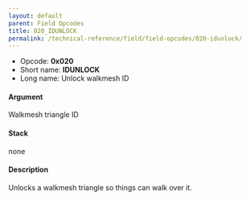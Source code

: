 ```yaml
---
layout: default
parent: Field Opcodes
title: 020_IDUNLOCK
permalink: /technical-reference/field/field-opcodes/020-idunlock/
---
```


-   Opcode: **0x020**
-   Short name: **IDUNLOCK**
-   Long name: Unlock walkmesh ID

#### Argument

Walkmesh triangle ID

#### Stack

none

#### Description

Unlocks a walkmesh triangle so things can walk over it.
